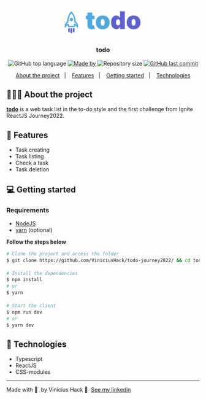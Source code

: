 <h1 align="center">
	<a href="https://todo-journey2022.vercel.app/"><img alt="Logo" src="https://raw.githubusercontent.com/ViniciusHack/todo-journey2022/a51499fbab5617b390ddcde2756a52cc6f0340fd/src/assets/todo-logo.svg" width="200px" /></a>
</h1>

<h3 align="center">
  todo
</h3>

<p align="center">
  <img alt="GitHub top language" src="https://img.shields.io/github/languages/top/ViniciusHack/todo-journey2022">

  <a href="https://www.linkedin.com/in/ViniciusHack/">
    <img alt="Made by" src="https://img.shields.io/badge/made%20by-Vinícius%20Hack-gree">
  </a>
  
  <img alt="Repository size" src="https://img.shields.io/github/repo-size/ViniciusHack/todo-journey2022">
  
  <a href="https://github.com/ViniciusHack/todo-journey202/commits/master">
    <img alt="GitHub last commit" src="https://img.shields.io/github/last-commit/ViniciusHack/todo-journey2022">
  </a>
</p>

<p align="center">
  <a href="#-about-the-project">About the project</a>&nbsp;&nbsp;&nbsp;|&nbsp;&nbsp;&nbsp;
  <a href="#-features">Features</a>&nbsp;&nbsp;&nbsp;|&nbsp;&nbsp;&nbsp;
  <a href="#-getting-started">Getting started</a>&nbsp;&nbsp;&nbsp;|&nbsp;&nbsp;&nbsp;
  <a href="#-technologies">Technologies</a>
</p>


## 👨🏻‍💻 About the project
<a href="https://todo-journey2022.vercel.app/">**todo**</a> is a web task list in the to-do style and the first challenge from Ignite ReactJS Journey2022.


## 🔨 Features
- Task creating
- Task listing
- Check a task
- Task deletion

##  💻 Getting started
### Requirements

- <a href="https://nodejs.org/en/">NodeJS</a>
- <a href="https://classic.yarnpkg.com/lang/en/docs/install/">yarn</a> (optional)

**Follow the steps below**
```bash
# Clone the project and access the folder
$ git clone https://github.com/ViniciusHack/todo-journey2022/ && cd todo-journey2022

# Install the dependencies
$ npm install
# or
$ yarn

# Start the client
$ npm run dev
# or
$ yarn dev
```

## 🔧 Technologies
- Typescript
- ReactJS
- CSS-modules
---

Made with 💜 &nbsp;by Vinícius Hack 👋 &nbsp;[See my linkedin](https://www.linkedin.com/in/viniciushack/)
